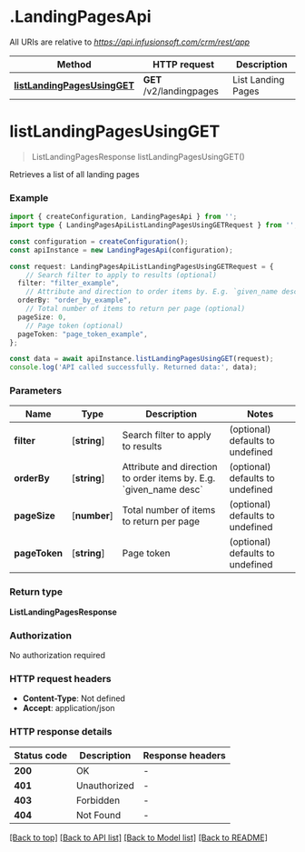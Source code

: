 # .LandingPagesApi

All URIs are relative to *https://api.infusionsoft.com/crm/rest/app*

Method | HTTP request | Description
------------- | ------------- | -------------
[**listLandingPagesUsingGET**](LandingPagesApi.md#listLandingPagesUsingGET) | **GET** /v2/landingpages | List Landing Pages


# **listLandingPagesUsingGET**
> ListLandingPagesResponse listLandingPagesUsingGET()

Retrieves a list of all landing pages

### Example


```typescript
import { createConfiguration, LandingPagesApi } from '';
import type { LandingPagesApiListLandingPagesUsingGETRequest } from '';

const configuration = createConfiguration();
const apiInstance = new LandingPagesApi(configuration);

const request: LandingPagesApiListLandingPagesUsingGETRequest = {
    // Search filter to apply to results (optional)
  filter: "filter_example",
    // Attribute and direction to order items by. E.g. `given_name desc` (optional)
  orderBy: "order_by_example",
    // Total number of items to return per page (optional)
  pageSize: 0,
    // Page token (optional)
  pageToken: "page_token_example",
};

const data = await apiInstance.listLandingPagesUsingGET(request);
console.log('API called successfully. Returned data:', data);
```


### Parameters

Name | Type | Description  | Notes
------------- | ------------- | ------------- | -------------
 **filter** | [**string**] | Search filter to apply to results | (optional) defaults to undefined
 **orderBy** | [**string**] | Attribute and direction to order items by. E.g. &#x60;given_name desc&#x60; | (optional) defaults to undefined
 **pageSize** | [**number**] | Total number of items to return per page | (optional) defaults to undefined
 **pageToken** | [**string**] | Page token | (optional) defaults to undefined


### Return type

**ListLandingPagesResponse**

### Authorization

No authorization required

### HTTP request headers

 - **Content-Type**: Not defined
 - **Accept**: application/json


### HTTP response details
| Status code | Description | Response headers |
|-------------|-------------|------------------|
**200** | OK |  -  |
**401** | Unauthorized |  -  |
**403** | Forbidden |  -  |
**404** | Not Found |  -  |

[[Back to top]](#) [[Back to API list]](README.md#documentation-for-api-endpoints) [[Back to Model list]](README.md#documentation-for-models) [[Back to README]](README.md)


